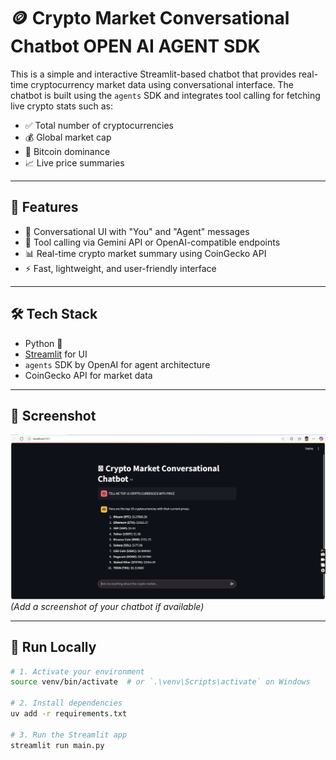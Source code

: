 # 🪙 Crypto Market Conversational Chatbot OPEN AI AGENT SDK

This is a simple and interactive Streamlit-based chatbot that provides real-time cryptocurrency market data using conversational interface. The chatbot is built using the `agents` SDK and integrates tool calling for fetching live crypto stats such as:

- ✅ Total number of cryptocurrencies
- 💰 Global market cap
- 👑 Bitcoin dominance
- 📈 Live price summaries

---

## 🚀 Features

- 💬 Conversational UI with "You" and "Agent" messages
- 🔌 Tool calling via Gemini API or OpenAI-compatible endpoints
- 📊 Real-time crypto market summary using CoinGecko API
- ⚡️ Fast, lightweight, and user-friendly interface

---

## 🛠️ Tech Stack

- Python 🐍
- [Streamlit](https://streamlit.io/) for UI
- `agents` SDK by OpenAI for agent architecture
- CoinGecko API for market data

---

## 📸 Screenshot

![Screenshot](./screenshot.png) *(Add a screenshot of your chatbot if available)*

---

## 🧪 Run Locally

```bash
# 1. Activate your environment
source venv/bin/activate  # or `.\venv\Scripts\activate` on Windows

# 2. Install dependencies
uv add -r requirements.txt

# 3. Run the Streamlit app
streamlit run main.py
